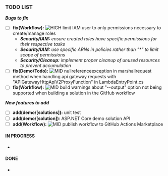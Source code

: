 ### TODO LIST

**_Bugs to fix_**

- [ ] **fix(Workflow):** ![HIGH][high] limit IAM user to only permissions necessary to create/manage roles
  - _**Security/IAM:** ensure created roles have specific permissions for their respective tasks_
  - _**Security/IAM:** use specific ARNs in policies rather than "\*" to limit scope of permissions_
  - _**Security/Cleanup:** implement proper cleanup of unused resources to prevent accumulation_
- [ ] **fix(Demo/Todo):** ![MID][mid] nullreferenceexception in marshallrequest method when handling api gateway requests with "APIGatewayHttpApiV2ProxyFunction" in LambdaEntryPoint.cs
- [ ] **fix(Workflow):** ![MID][mid] build warnings about "--output" option not being supported when building a solution in the GitHub workflow

**_New features to add_**

- [ ] **add(demo/[solutions]):** unit test
- [ ] **add(demo/[solution])**: ASP.NET Core demo solution API
- [ ] **add(Workflow):** ![MID][mid] publish workflow to GitHub Actions Marketplace

#### IN PROGRESS

-

#### DONE

-

[high]: https://img.shields.io/badge/-HIGH-red
[mid]: https://img.shields.io/badge/-MID-yellow
[low]: https://img.shields.io/badge/-LOW-green
